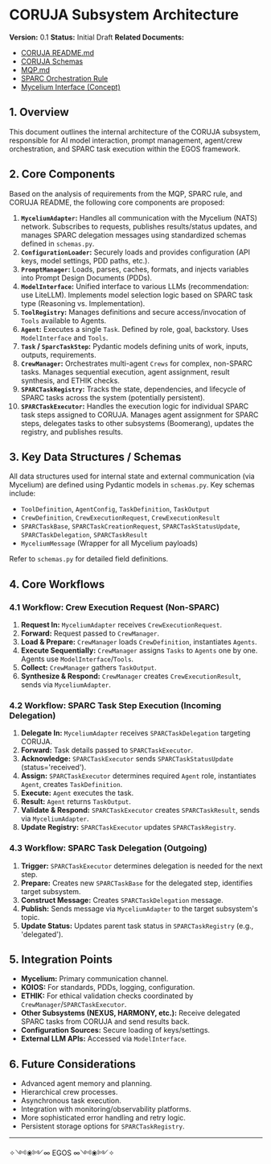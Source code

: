 # CORUJA Subsystem Architecture

**Version:** 0.1
**Status:** Initial Draft
**Related Documents:**
*   [CORUJA README.md](README.md)
*   [CORUJA Schemas](schemas.py)
*   [MQP.md](../../docs/core_materials/MQP.md)
*   [SPARC Orchestration Rule](../../.cursor/rules/sparc_orchestration.mdc)
*   [Mycelium Interface (Concept)](../MYCELIUM/README.md)

## 1. Overview

This document outlines the internal architecture of the CORUJA subsystem, responsible for AI model interaction, prompt management, agent/crew orchestration, and SPARC task execution within the EGOS framework.

## 2. Core Components

Based on the analysis of requirements from the MQP, SPARC rule, and CORUJA README, the following core components are proposed:

1.  **`MyceliumAdapter`:** Handles all communication with the Mycelium (NATS) network. Subscribes to requests, publishes results/status updates, and manages SPARC delegation messages using standardized schemas defined in `schemas.py`.
2.  **`ConfigurationLoader`:** Securely loads and provides configuration (API keys, model settings, PDD paths, etc.).
3.  **`PromptManager`:** Loads, parses, caches, formats, and injects variables into Prompt Design Documents (PDDs).
4.  **`ModelInterface`:** Unified interface to various LLMs (recommendation: use LiteLLM). Implements model selection logic based on SPARC task type (Reasoning vs. Implementation).
5.  **`ToolRegistry`:** Manages definitions and secure access/invocation of `Tools` available to Agents.
6.  **`Agent`:** Executes a single `Task`. Defined by role, goal, backstory. Uses `ModelInterface` and `Tools`.
7.  **`Task` / `SparcTaskStep`:** Pydantic models defining units of work, inputs, outputs, requirements.
8.  **`CrewManager`:** Orchestrates multi-agent `Crews` for complex, non-SPARC tasks. Manages sequential execution, agent assignment, result synthesis, and ETHIK checks.
9.  **`SPARCTaskRegistry`:** Tracks the state, dependencies, and lifecycle of SPARC tasks across the system (potentially persistent).
10. **`SPARCTaskExecutor`:** Handles the execution logic for individual SPARC task steps assigned to CORUJA. Manages agent assignment for SPARC steps, delegates tasks to other subsystems (Boomerang), updates the registry, and publishes results.

## 3. Key Data Structures / Schemas

All data structures used for internal state and external communication (via Mycelium) are defined using Pydantic models in `schemas.py`. Key schemas include:

*   `ToolDefinition`, `AgentConfig`, `TaskDefinition`, `TaskOutput`
*   `CrewDefinition`, `CrewExecutionRequest`, `CrewExecutionResult`
*   `SPARCTaskBase`, `SPARCTaskCreationRequest`, `SPARCTaskStatusUpdate`, `SPARCTaskDelegation`, `SPARCTaskResult`
*   `MyceliumMessage` (Wrapper for all Mycelium payloads)

Refer to `schemas.py` for detailed field definitions.

## 4. Core Workflows

### 4.1 Workflow: Crew Execution Request (Non-SPARC)

1.  **Request In:** `MyceliumAdapter` receives `CrewExecutionRequest`.
2.  **Forward:** Request passed to `CrewManager`.
3.  **Load & Prepare:** `CrewManager` loads `CrewDefinition`, instantiates `Agents`.
4.  **Execute Sequentially:** `CrewManager` assigns `Tasks` to `Agents` one by one. Agents use `ModelInterface`/`Tools`.
5.  **Collect:** `CrewManager` gathers `TaskOutput`.
6.  **Synthesize & Respond:** `CrewManager` creates `CrewExecutionResult`, sends via `MyceliumAdapter`.

### 4.2 Workflow: SPARC Task Step Execution (Incoming Delegation)

1.  **Delegate In:** `MyceliumAdapter` receives `SPARCTaskDelegation` targeting CORUJA.
2.  **Forward:** Task details passed to `SPARCTaskExecutor`.
3.  **Acknowledge:** `SPARCTaskExecutor` sends `SPARCTaskStatusUpdate` (status='received').
4.  **Assign:** `SPARCTaskExecutor` determines required `Agent` role, instantiates `Agent`, creates `TaskDefinition`.
5.  **Execute:** `Agent` executes the task.
6.  **Result:** `Agent` returns `TaskOutput`.
7.  **Validate & Respond:** `SPARCTaskExecutor` creates `SPARCTaskResult`, sends via `MyceliumAdapter`.
8.  **Update Registry:** `SPARCTaskExecutor` updates `SPARCTaskRegistry`.

### 4.3 Workflow: SPARC Task Delegation (Outgoing)

1.  **Trigger:** `SPARCTaskExecutor` determines delegation is needed for the next step.
2.  **Prepare:** Creates new `SPARCTaskBase` for the delegated step, identifies target subsystem.
3.  **Construct Message:** Creates `SPARCTaskDelegation` message.
4.  **Publish:** Sends message via `MyceliumAdapter` to the target subsystem's topic.
5.  **Update Status:** Updates parent task status in `SPARCTaskRegistry` (e.g., 'delegated').

## 5. Integration Points

*   **Mycelium:** Primary communication channel.
*   **KOIOS:** For standards, PDDs, logging, configuration.
*   **ETHIK:** For ethical validation checks coordinated by `CrewManager`/`SPARCTaskExecutor`.
*   **Other Subsystems (NEXUS, HARMONY, etc.):** Receive delegated SPARC tasks from CORUJA and send results back.
*   **Configuration Sources:** Secure loading of keys/settings.
*   **External LLM APIs:** Accessed via `ModelInterface`.

## 6. Future Considerations

*   Advanced agent memory and planning.
*   Hierarchical crew processes.
*   Asynchronous task execution.
*   Integration with monitoring/observability platforms.
*   More sophisticated error handling and retry logic.
*   Persistent storage options for `SPARCTaskRegistry`.

---
✧༺❀༻∞ EGOS ∞༺❀༻✧
